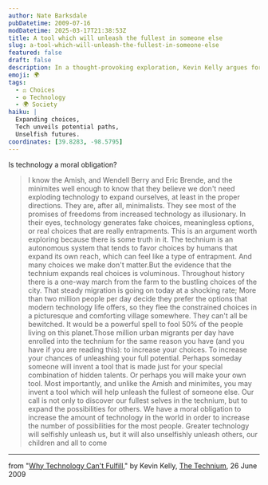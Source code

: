 ```yaml
---
author: Nate Barksdale
pubDatetime: 2009-07-16
modDatetime: 2025-03-17T21:38:53Z
title: A tool which will unleash the fullest in someone else
slug: a-tool-which-will-unleash-the-fullest-in-someone-else
featured: false
draft: false
description: In a thought-provoking exploration, Kevin Kelly argues for the moral obligation to embrace technology for the sake of expanding possibilities for ourselves and others.
emoji: 🌍
tags:
  - ⚖️ Choices
  - ⚙️ Technology
  - 🌍 Society
haiku: |
  Expanding choices,  
  Tech unveils potential paths,  
  Unselfish futures.
coordinates: [39.8283, -98.5795]
---
```


Is technology a moral obligation?

> I know the Amish, and Wendell Berry and Eric Brende, and the minimites well enough to know that they believe we don't need exploding technology to expand ourselves, at least in the proper directions. They are, after all, minimalists. They see most of the promises of freedoms from increased technology as illusionary. In their eyes, technology generates fake choices, meaningless options, or real choices that are really entrapments. This is an argument worth exploring because there is some truth in it. The technium is an autonomous system that tends to favor choices by humans that expand its own reach, which can feel like a type of entrapment. And many choices we make don't matter.But the evidence that the technium expands real choices is voluminous. Throughout history there is a one-way march from the farm to the bustling choices of the city. That steady migration is going on today at a shocking rate; More than two million people per day decide they prefer the options that modern technology life offers, so they flee the constrained choices in a picturesque and comforting village somewhere. They can't all be bewitched. It would be a powerful spell to fool 50% of the people living on this planet.Those million urban migrants per day have enrolled into the technium for the same reason you have (and you have if you are reading this): to increase your choices. To increase your chances of unleashing your full potential. Perhaps someday someone will invent a tool that is made just for your special combination of hidden talents. Or perhaps you will make your own tool. Most importantly, and unlike the Amish and minimites, you may invent a tool which will help unleash the fullest of someone else. Our call is not only to discover our fullest selves in the technium, but to expand the possibilities for others. We have a moral obligation to increase the amount of technology in the world in order to increase the number of possibilities for the most people. Greater technology will selfishly unleash us, but it will also unselfishly unleash others, our children and all to come

---

from "[Why Technology Can't Fulfill](http://www.kk.org/thetechnium/archives/2009/06/why_technology.php)," by Kevin Kelly, [The Technium](http://www.kk.org/thetechnium/archives/2009/06/why_technology.php), 26 June 2009

